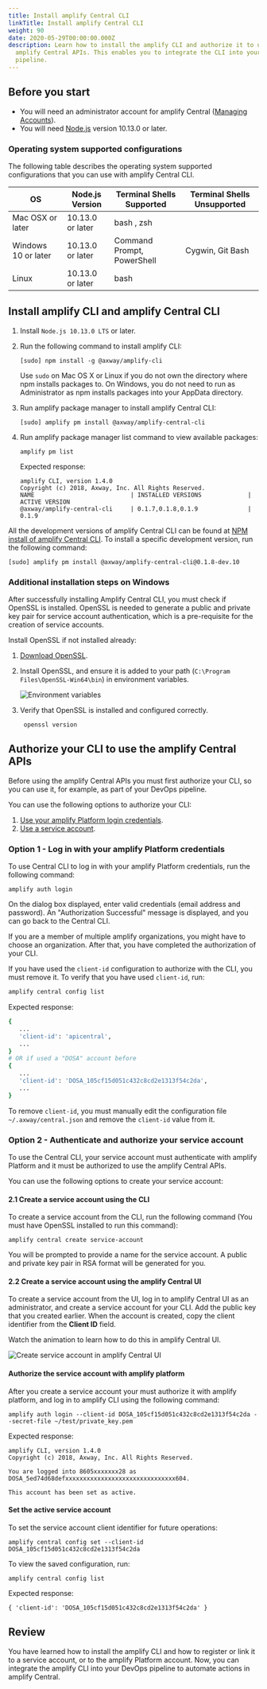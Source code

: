 ```yaml
---
title: Install amplify Central CLI
linkTitle: Install amplify Central CLI
weight: 90
date: 2020-05-29T00:00:00.000Z
description: Learn how to install the amplify CLI and authorize it to use the
  amplify Central APIs. This enables you to integrate the CLI into your DevOps
  pipeline.
---
```


## Before you start

* You will need an administrator account for amplify Central ([Managing Accounts](https://docs.axway.com/bundle/amplify_Dashboard_allOS_en/page/managing_accounts.html)).
* You will need [Node.js](https://nodejs.org/en/download/) version 10.13.0 or later.

### Operating system supported configurations

The following table describes the operating system supported configurations that you can use with amplify Central CLI.

| OS                  | Node.js Version  | Terminal Shells Supported  | Terminal Shells Unsupported |
| ------------------- | ---------------- | -------------------------- | --------------------------- |
| Mac OSX or later    | 10.13.0 or later | bash , zsh                 |                             |
| Windows 10 or later | 10.13.0 or later | Command Prompt, PowerShell | Cygwin, Git Bash            |
| Linux               | 10.13.0 or later | bash                       |                             |

## Install amplify CLI and amplify Central CLI

1. Install `Node.js 10.13.0 LTS` or later.
2. Run the following command to install amplify CLI:

   ```
   [sudo] npm install -g @axway/amplify-cli
   ```

   Use `sudo` on Mac OS X or Linux if you do not own the directory where npm installs packages to. On Windows, you do not need to run as Administrator as npm installs packages into your AppData directory.

3. Run amplify package manager to install amplify Central CLI:

   ```
   [sudo] amplify pm install @axway/amplify-central-cli
   ```

4. Run amplify package manager list command to view available packages:

   ```
   amplify pm list
   ```

   Expected response:

   ```
   amplify CLI, version 1.4.0
   Copyright (c) 2018, Axway, Inc. All Rights Reserved.
   NAME                           | INSTALLED VERSIONS             | ACTIVE VERSION
   @axway/amplify-central-cli     | 0.1.7,0.1.8,0.1.9              | 0.1.9
   ```

All the development versions of amplify Central CLI can be found at [NPM install of amplify Central CLI](https://www.npmjs.com/package/@axway/amplify-central-cli). To install a specific development version, run the following command:

```
[sudo] amplify pm install @axway/amplify-central-cli@0.1.8-dev.10
```

### Additional installation steps on Windows

After successfully installing Amplify Central CLI, you must check if OpenSSL is installed. OpenSSL is needed to generate a public and private key pair for service account authentication, which is a pre-requisite for the creation of service accounts.

Install OpenSSL if not installed already:

1. [Download OpenSSL](https://slproweb.com/products/Win32OpenSSL.html).
2. Install OpenSSL, and ensure it is added to your path (`C:\Program Files\OpenSSL-Win64\bin`) in environment variables.

   ![Environment variables](/Images/central/cli_central/env_variables.png)

3. Verify that OpenSSL is installed and configured correctly.

   ```
    openssl version
   ```

## Authorize your CLI to use the amplify Central APIs

Before using the amplify Central APIs you must first authorize your CLI, so you can use it, for example, as part of your DevOps pipeline.

You can use the following options to authorize your CLI:

1. [Use your amplify Platform login credentials](/docs/central/cli_central/cli_install/#option-1---log-in-with-your-amplify-platform-credentials).
2. [Use a service account](/docs/central/cli_central/cli_install/#option-2---authenticate-and-authorize-your-service-account).

### Option 1 - Log in with your amplify Platform credentials

To use Central CLI to log in with your amplify Platform credentials, run the following command:

```
amplify auth login
```

On the dialog box displayed, enter valid credentials (email address and password). An "Authorization Successful" message is displayed, and you can go back to the Central CLI.

If you are a member of multiple amplify organizations, you might have to choose an organization. After that, you have completed the authorization of your CLI.

If you have used the `client-id` configuration to authorize with the CLI, you must remove it. To verify that you have used `client-id`, run:

```bash
amplify central config list
```

Expected response:

```bash
{
   ...
   'client-id': 'apicentral',
   ...
}
# OR if used a "DOSA" account before
{
   ...
   'client-id': 'DOSA_105cf15d051c432c8cd2e1313f54c2da',
   ...
}
```

To remove `client-id`, you must manually edit the configuration file `~/.axway/central.json` and remove the `client-id` value from it.

### Option 2 - Authenticate and authorize your service account

To use the Central CLI, your service account must authenticate with amplify Platform and it must be authorized to use the amplify Central APIs.

You can use the following options to create your service account:

#### 2.1 Create a service account using the CLI

To create a service account from the CLI, run the following command (You must have OpenSSL installed to run this command):

```
amplify central create service-account
```

You will be prompted to provide a name for the service account. A public and private key pair in RSA format will be generated for you.

#### 2.2 Create a service account using the amplify Central UI

To create a service account from the UI, log in to amplify Central UI as an administrator, and create a service account for your CLI. Add the public key that you created earlier. When the account is created, copy the client identifier from the **Client ID** field.

Watch the animation to learn how to do this in amplify Central UI.

![Create service account in amplify Central UI](/Images/central/service_account_animation.gif)

#### Authorize the service account with amplify platform

After you create a service account your must authorize it with amplify platform, and log in to amplify CLI using the following command:

```
amplify auth login --client-id DOSA_105cf15d051c432c8cd2e1313f54c2da --secret-file ~/test/private_key.pem
```

Expected response:

```
amplify CLI, version 1.4.0
Copyright (c) 2018, Axway, Inc. All Rights Reserved.

You are logged into 8605xxxxxxx28 as DOSA_5ed74d68defxxxxxxxxxxxxxxxxxxxxxxxxxxxxxxx604.

This account has been set as active.
```

#### Set the active service account

To set the service account client identifier for future operations:

```
amplify central config set --client-id DOSA_105cf15d051c432c8cd2e1313f54c2da
```

To view the saved configuration, run:

```
amplify central config list
```

Expected response:

```
{ 'client-id': 'DOSA_105cf15d051c432c8cd2e1313f54c2da' }
```

## Review

You have learned how to install the amplify CLI and how to register or link it to a service account, or to the amplify Platform account. Now, you can integrate the amplify CLI into your DevOps pipeline to automate actions in amplify Central.
